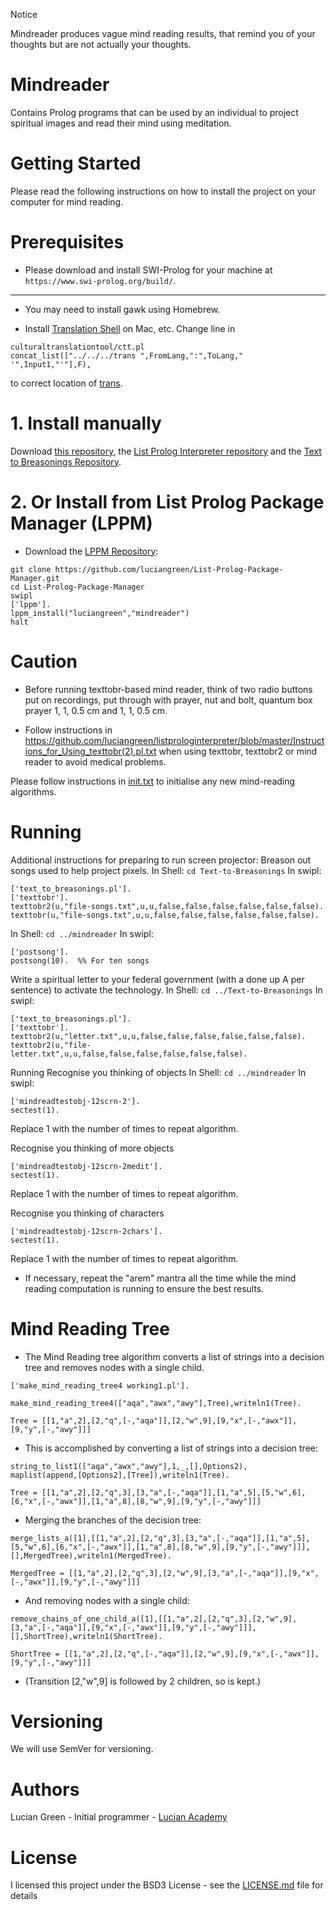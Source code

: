 Notice

Mindreader produces vague mind reading results, that remind you of your thoughts but are not actually your thoughts.

# Mindreader

Contains Prolog programs that can be used by an individual to project spiritual images and read their mind using meditation.

# Getting Started

Please read the following instructions on how to install the project on your computer for mind reading.

# Prerequisites

* Please download and install SWI-Prolog for your machine at `https://www.swi-prolog.org/build/`.

***
* You may need to install gawk using Homebrew.

* Install <a href="https://github.com/soimort/translate-shell">Translation Shell</a> on Mac, etc.
Change line in
```
culturaltranslationtool/ctt.pl
concat_list(["../../../trans ",FromLang,":",ToLang," '",Input1,"'"],F),
```
to correct location of <a href="https://github.com/soimort/translate-shell">trans</a>.

# 1. Install manually

Download <a href="http://github.com/luciangreen/mindreader/">this repository</a>, the <a href="https://github.com/luciangreen/listprologinterpreter">List Prolog Interpreter repository</a> and the <a href="https://github.com/luciangreen/Text-to-Breasonings">Text to Breasonings Repository</a>.

# 2. Or Install from List Prolog Package Manager (LPPM)

* Download the <a href="https://github.com/luciangreen/List-Prolog-Package-Manager">LPPM Repository</a>:

```
git clone https://github.com/luciangreen/List-Prolog-Package-Manager.git
cd List-Prolog-Package-Manager
swipl
['lppm'].
lppm_install("luciangreen","mindreader")
halt
```

# Caution

- Before running texttobr-based mind reader, think of two radio buttons put on recordings, put through with prayer, nut and bolt, quantum box prayer 1, 1, 0.5 cm and 1, 1, 0.5 cm.

- Follow instructions in https://github.com/luciangreen/listprologinterpreter/blob/master/Instructions_for_Using_texttobr(2).pl.txt when using texttobr, texttobr2 or mind reader to avoid medical problems.

Please follow instructions in <a href="https://github.com/luciangreen/mindreader/blob/master/init.txt">init.txt</a> to initialise any new mind-reading algorithms.


# Running

Additional instructions for preparing to run screen projector:
Breason out songs used to help project pixels.
In Shell:
`cd Text-to-Breasonings`
In swipl:
```
['text_to_breasonings.pl'].
['texttobr'].
texttobr2(u,"file-songs.txt",u,u,false,false,false,false,false,false).
texttobr(u,"file-songs.txt",u,u,false,false,false,false,false,false).

```
In Shell:
`cd ../mindreader`
In swipl:
```
['postsong'].
postsong(10).  %% For ten songs
```
Write a spiritual letter to your federal government (with a done up A per sentence) to activate the technology.
In Shell:
`cd ../Text-to-Breasonings`
In swipl:

```
['text_to_breasonings.pl'].
['texttobr'].
texttobr2(u,"letter.txt",u,u,false,false,false,false,false,false).
texttobr2(u,"file-letter.txt",u,u,false,false,false,false,false,false).
```

Running
Recognise you thinking of objects
In Shell:
`cd ../mindreader`
In swipl:

```
['mindreadtestobj-12scrn-2'].
sectest(1).
```
Replace 1 with the number of times to repeat algorithm.

Recognise you thinking of more objects
```
['mindreadtestobj-12scrn-2medit'].
sectest(1).
```
Replace 1 with the number of times to repeat algorithm.

Recognise you thinking of characters
```
['mindreadtestobj-12scrn-2chars'].
sectest(1).
```
Replace 1 with the number of times to repeat algorithm.

* If necessary, repeat the "arem" mantra all the time while the mind reading computation is running to ensure the best results.

# Mind Reading Tree

* The Mind Reading tree algorithm converts a list of strings into a decision tree and removes nodes with a single child.
```
['make_mind_reading_tree4 working1.pl'].

make_mind_reading_tree4(["aqa","awx","awy"],Tree),writeln1(Tree).

Tree = [[1,"a",2],[2,"q",[-,"aqa"]],[2,"w",9],[9,"x",[-,"awx"]],[9,"y",[-,"awy"]]]
```

* This is accomplished by converting a list of strings into a decision tree:
```
string_to_list1(["aqa","awx","awy"],1,_,[],Options2),
maplist(append,[Options2],[Tree]),writeln1(Tree).

Tree = [[1,"a",2],[2,"q",3],[3,"a",[-,"aqa"]],[1,"a",5],[5,"w",6],[6,"x",[-,"awx"]],[1,"a",8],[8,"w",9],[9,"y",[-,"awy"]]]
```

* Merging the branches of the decision tree:
```
merge_lists_a([1],[[1,"a",2],[2,"q",3],[3,"a",[-,"aqa"]],[1,"a",5],[5,"w",6],[6,"x",[-,"awx"]],[1,"a",8],[8,"w",9],[9,"y",[-,"awy"]]],[],MergedTree),writeln1(MergedTree).

MergedTree = [[1,"a",2],[2,"q",3],[2,"w",9],[3,"a",[-,"aqa"]],[9,"x",[-,"awx"]],[9,"y",[-,"awy"]]]
```

* And removing nodes with a single child:
```
remove_chains_of_one_child_a([1],[[1,"a",2],[2,"q",3],[2,"w",9],[3,"a",[-,"aqa"]],[9,"x",[-,"awx"]],[9,"y",[-,"awy"]]],[],ShortTree),writeln1(ShortTree).

ShortTree = [[1,"a",2],[2,"q",[-,"aqa"]],[2,"w",9],[9,"x",[-,"awx"]],[9,"y",[-,"awy"]]]
```

* (Transition [2,"w",9] is followed by 2 children, so is kept.)

# Versioning

We will use SemVer for versioning.

# Authors

Lucian Green - Initial programmer - <a href="https://www.lucianacademy.com/">Lucian Academy</a>

# License

I licensed this project under the BSD3 License - see the <a href="LICENSE">LICENSE.md</a> file for details

